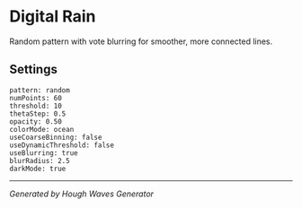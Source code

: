 # Digital Rain

Random pattern with vote blurring for smoother, more connected lines.

## Settings

```
pattern: random
numPoints: 60
threshold: 10
thetaStep: 0.5
opacity: 0.50
colorMode: ocean
useCoarseBinning: false
useDynamicThreshold: false
useBlurring: true
blurRadius: 2.5
darkMode: true
```

---

*Generated by Hough Waves Generator*
